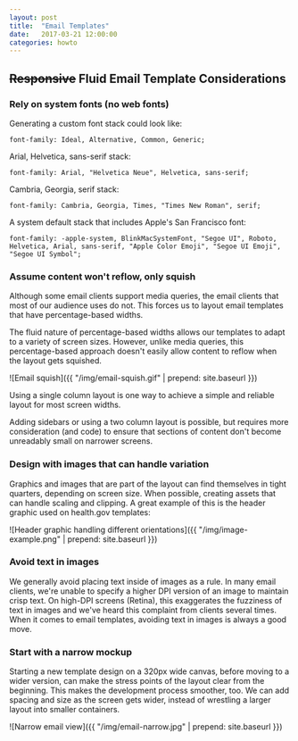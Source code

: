 ```yaml
---
layout: post
title:  "Email Templates"
date:   2017-03-21 12:00:00
categories: howto
---
```


## ~~Responsive~~ Fluid Email Template Considerations

### Rely on system fonts (no web fonts)

Generating a custom font stack could look like:
```
font-family: Ideal, Alternative, Common, Generic;
```

Arial, Helvetica, sans-serif stack:
```
font-family: Arial, "Helvetica Neue", Helvetica, sans-serif;
```

Cambria, Georgia, serif stack:
```
font-family: Cambria, Georgia, Times, "Times New Roman", serif;
```

A system default stack that includes Apple's San Francisco font:
```
font-family: -apple-system, BlinkMacSystemFont, "Segoe UI", Roboto, Helvetica, Arial, sans-serif, "Apple Color Emoji", "Segoe UI Emoji", "Segoe UI Symbol";
```

### Assume content won't reflow, only squish

Although some email clients support media queries, the email clients that most of our audience uses do not. This forces us to layout email templates that have percentage-based widths.

The fluid nature of percentage-based widths allows our templates to adapt to a variety of screen sizes. However, unlike media queries, this percentage-based approach doesn't easily allow content to reflow when the layout gets squished.

![Email squish]({{ "/img/email-squish.gif" | prepend: site.baseurl }})

Using a single column layout is one way to achieve a simple and reliable layout for most screen widths.

Adding sidebars or using a two column layout is possible, but requires more consideration (and code) to ensure that sections of content don't become unreadably small on narrower screens.

### Design with images that can handle variation

Graphics and images that are part of the layout can find themselves in tight quarters, depending on screen size. When possible, creating assets that can handle scaling and clipping. A great example of this is the header graphic used on health.gov templates:

![Header graphic handling different orientations]({{ "/img/image-example.png" | prepend: site.baseurl }})

### Avoid text in images

We generally avoid placing text inside of images as a rule. In many email clients, we're unable to specify a higher DPI version of an image to maintain crisp text. On high-DPI screens (Retina), this exaggerates the fuzziness of text in images and we've heard this complaint from clients several times. When it comes to email templates, avoiding text in images is always a good move.

### Start with a narrow mockup

Starting a new template design on a 320px wide canvas, before moving to a wider version, can make the stress points of the layout clear from the beginning. This makes the development process smoother, too. We can add spacing and size as the screen gets wider, instead of wrestling a larger layout into smaller containers.

![Narrow email view]({{ "/img/email-narrow.jpg" | prepend: site.baseurl }})
